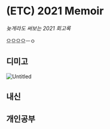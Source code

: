 # (ETC) 2021 Memoir

*늦게라도 써보는 2021 회고록*

으으으으ㅡㅇ

## 디미고

![Untitled]((ETC)%202021%20Memoir%206b90f1bf16294c93be1216f59933cb27/Untitled.png)

## 내신

## 개인공부